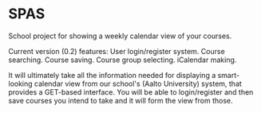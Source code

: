 SPAS
====

School project for showing a weekly calendar view of your courses.

Current version (0.2) features:
User login/register system.
Course searching.
Course saving.
Course group selecting.
iCalendar making.

It will ultimately take all the information needed for displaying a smart-looking calendar view from our school's (Aalto University) system, that provides a GET-based interface.
You will be able to login/register and then save courses you intend to take and it will form the view from those.

